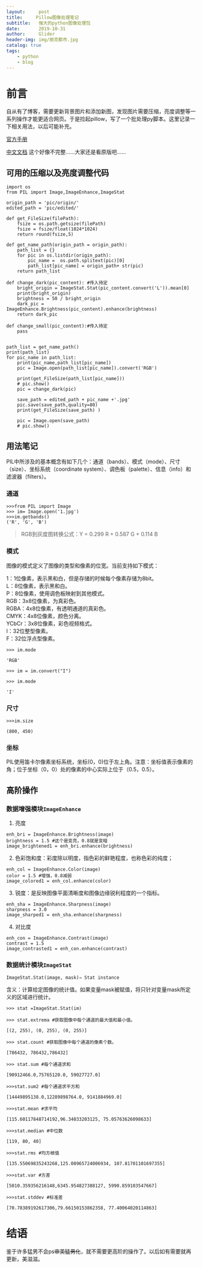 ```yaml
---
layout:     post
title:     Pillow图像处理笔记
subtitle:   强大的python图像处理包
date:       2019-10-31
author:     Glider
header-img: img/朋克都市.jpg
catalog: true
tags:
    - python
    - blog
---
```


# 前言
自从有了博客，需要更新背景图片和添加新图，发现图片需要压缩，亮度调整等一系列操作才能更适合网页。于是捡起pillow，写了一个批处理py脚本。这里记录一下相关用法，以后可能补充。  

[官方手册](https://pillow.readthedocs.io/en/latest/index.html)  

[中文文档](https://pillow-cn.readthedocs.io/zh_CN/latest/)
这个好像不完整……大家还是看原版吧……
 
## 可用的压缩以及亮度调整代码
```
import os
from PIL import Image,ImageEnhance,ImageStat

origin_path = 'pic/origin/'
edited_path = 'pic/edited/'

def get_FileSize(filePath):
    fsize = os.path.getsize(filePath)
    fsize = fsize/float(1024*1024)
    return round(fsize,5)

def get_name_path(origin_path = origin_path):
    path_list = {}
    for pic in os.listdir(origin_path):
        pic_name =  os.path.splitext(pic)[0]
        path_list[pic_name] = origin_path+ str(pic)
    return path_list

def change_dark(pic_content): #传入待定
    bright_origin = ImageStat.Stat(pic_content.convert('L')).mean[0]
    print(bright_origin)
    brightness = 50 / bright_origin
    dark_pic = ImageEnhance.Brightness(pic_content).enhance(brightness)
    return dark_pic

def change_small(pic_content):#传入待定
    pass


path_list = get_name_path()
print(path_list)
for pic_name in path_list:
    print(pic_name,path_list[pic_name])
    pic = Image.open(path_list[pic_name]).convert('RGB')

    print(get_FileSize(path_list[pic_name]))
    # pic.show()
    pic = change_dark(pic)

    save_path = edited_path + pic_name +'.jpg'
    pic.save(save_path,quality=80)
    print(get_FileSize(save_path) )

    pic = Image.open(save_path)
    # pic.show()

```

## 用法笔记
PIL中所涉及的基本概念有如下几个：通道（bands）、模式（mode）、尺寸（size）、坐标系统（coordinate system）、调色板（palette）、信息（info）和滤波器（filters）。  
### 通道
```
>>>from PIL import Image
>>> im= Image.open('1.jpg')
>>>im.getbands()
('R', 'G', 'B')
```
> RGB到灰度图转换公式：Y = 0.299 R +  0.587 G + 0.114 B

### 模式
图像的模式定义了图像的类型和像素的位宽。当前支持如下模式：

1：1位像素，表示黑和白，但是存储的时候每个像素存储为8bit。  
L：8位像素，表示黑和白。  
P：8位像素，使用调色板映射到其他模式。  
RGB：3x8位像素，为真彩色。  
RGBA：4x8位像素，有透明通道的真彩色。  
CMYK：4x8位像素，颜色分离。  
YCbCr：3x8位像素，彩色视频格式。  
I：32位整型像素。  
F：32位浮点型像素。
```
>>> im.mode

'RGB'

>>> im = im.convert("I")

>>> im.mode

'I'
```

### 尺寸
```
>>>im.size

(800, 450)
```
### 坐标
PIL使用笛卡尔像素坐标系统，坐标(0，0)位于左上角。注意：坐标值表示像素的角；位于坐标（0，0）处的像素的中心实际上位于（0.5，0.5）。

## 高阶操作
### 数据增强模块`ImageEnhance`
1. 亮度
```
enh_bri = ImageEnhance.Brightness(image)
brightness = 1.5 #这个是变亮，0.8就是变暗
image_brightened1 = enh_bri.enhance(brightness)
```
2. 色彩饱和度：彩度除以明度，指色彩的鲜艳程度，也称色彩的纯度；
```
enh_col = ImageEnhance.Color(image)
color = 1.5 #增强，0.8减弱
image_colored1 = enh_col.enhance(color)
```


3. 锐度：是反映图像平面清晰度和图像边缘锐利程度的一个指标。
```
enh_sha = ImageEnhance.Sharpness(image)
sharpness = 3.0
image_sharped1 = enh_sha.enhance(sharpness)
```
4. 对比度
```
enh_con = ImageEnhance.Contrast(image)
contrast = 1.5
image_contrasted1 = enh_con.enhance(contrast)
```

### 数据统计模块`ImageStat`

`ImageStat.Stat(image, mask)⇒ Stat instance`

含义：计算给定图像的统计值。如果变量mask被赋值，将只针对变量mask所定义的区域进行统计。

```
>>> stat =ImageStat.Stat(im)
 
>>> stat.extrema #获取图像中每个通道的最大值和最小值。
 
[(2, 255), (0, 255), (0, 255)]

>>> stat.count #获取图像中每个通道的像素个数。
 
[786432, 786432,786432] 

>>> stat.sum #每个通道求和
 
[90912466.0,75765120.0, 59027727.0]

>>>stat.sum2 #每个通道求平方和
 
[14449895138.0,12289898764.0, 9141884969.0]

>>>stat.mean #求平均
 
[115.60117848714192,96.34033203125, 75.05763626098633]

>>>stat.median #中位数
 
[119, 80, 40]

>>>stat.rms #均方根值
 
[135.55069835243268,125.00965724006934, 107.81701101697355]

>>>stat.var #方差
 
[5010.359356216148,6345.954827388127, 5990.859103547667]

>>>stat.stddev #标准差
 
[70.78389192617306,79.66150153862358, 77.40064020114863]
```

# 结语
鉴于许多猛男不会ps~~审美猛男化~~，就不需要更高阶的操作了。以后如有需要就再更新，美滋滋。

